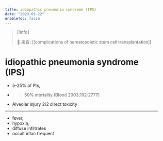 ```yaml
---
title: idiopathic pneumonia syndrome (IPS)
date: "2023-01-22"
enableToc: false
---
```


> [!info]
>
> 🌱 來自: [[complications of hematopoietic stem cell transplantation]]

# idiopathic pneumonia syndrome (IPS)

* 5–25% of Pts,
* >50% mortality (Blood 2003;102:2777)
* Alveolar injury 2/2 direct toxicity

---
* fever,
* hypoxia,
* diffuse infiltrates
* occult infxn frequent
